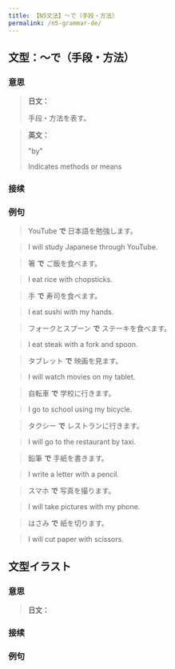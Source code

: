 ```yaml
---
title: 【N5文法】〜で（手段・方法）
permalink: /n5-grammar-de/
---
```


## 文型：〜で（手段・方法）

### 意思

> **日文：**
> 
> 手段・方法を表す。


> **英文：**
> 
> "by"
> 
> Indicates methods or means


### 接续



### 例句

> YouTube **で** 日本語を勉強します。

> I will study Japanese through YouTube.

> 箸 **で** ご飯を食べます。

> I eat rice with chopsticks.

> 手 **で** 寿司を食べます。

> I eat sushi with my hands.

> フォークとスプーン **で** ステーキを食べます。

> I eat steak with a fork and spoon.

> タブレット **で** 映画を見ます。

> I will watch movies on my tablet.

> 自転車 **で** 学校に行きます。

> I go to school using my bicycle.

> タクシー **で** レストランに行きます。

> I will go to the restaurant by taxi.

> 鉛筆 **で** 手紙を書きます。

> I write a letter with a pencil.

> スマホ **で** 写真を撮ります。

> I will take pictures with my phone.

> はさみ **で** 紙を切ります。

> I will cut paper with scissors.

## 文型イラスト[](https://irasuto.nihongokyoshi-net.com/mama/)

### 意思

> **日文：**


### 接续



### 例句

